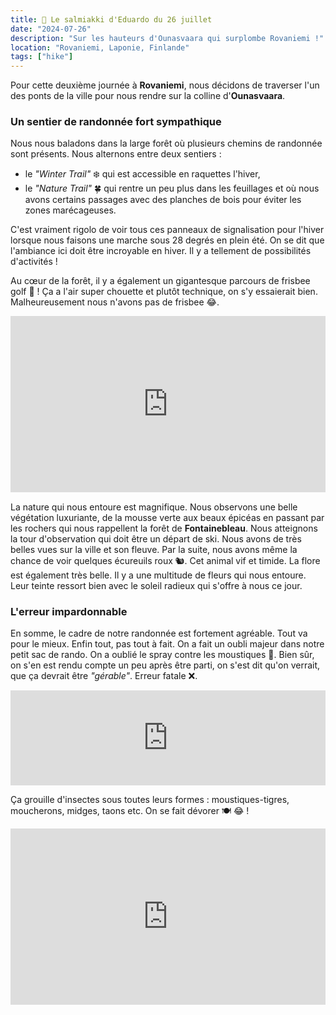 ```yaml
---
title: 🍬 Le salmiakki d'Eduardo du 26 juillet
date: "2024-07-26"
description: "Sur les hauteurs d'Ounasvaara qui surplombe Rovaniemi !"
location: "Rovaniemi, Laponie, Finlande"
tags: ["hike"]
---
```


Pour cette deuxième journée à **Rovaniemi**, nous décidons de traverser l'un des ponts de la ville pour nous rendre sur la colline d'**Ounasvaara**.

### Un sentier de randonnée fort sympathique

Nous nous baladons dans la large forêt où plusieurs chemins de randonnée sont présents. Nous alternons entre deux sentiers :

- le _"Winter Trail"_ ❄️ qui est accessible en raquettes l'hiver,
- le _"Nature Trail"_ 🍀 qui rentre un peu plus dans les feuillages et où nous avons certains passages avec des planches de bois pour éviter les zones marécageuses.

C'est vraiment rigolo de voir tous ces panneaux de signalisation pour l'hiver lorsque nous faisons une marche sous 28 degrés en plein été.
On se dit que l'ambiance ici doit être incroyable en hiver. Il y a tellement de possibilités d'activités !

Au cœur de la forêt, il y a également un gigantesque parcours de frisbee golf 🥏 ! Ça a l'air super chouette et plutôt technique, on s'y essaierait bien. Malheureusement nous n'avons pas de frisbee 😂.

<div style="width: 100%; height: 0; position: relative; padding-bottom: 56%;"><iframe src="https://giphy.com/embed/MpPb7jEan5SOQ83lGl" style="top: 0; left: 0; width: 100%; height: 100%; position: absolute; border: 0;" allowfullscreen scrolling="no" allow="encrypted-media;" class="giphy-embed"></iframe></div>

La nature qui nous entoure est magnifique. Nous observons une belle végétation luxuriante, de la mousse verte aux beaux épicéas en passant par les rochers qui nous rappellent la forêt de **Fontainebleau**. Nous atteignons la tour d'observation qui doit être un départ de ski. Nous avons de très belles vues sur la ville et son fleuve. Par la suite, nous avons même la chance de voir quelques écureuils roux 🐿️. Cet animal vif et timide.
La flore est également très belle. Il y a une multitude de fleurs qui nous entoure. Leur teinte ressort bien avec le soleil radieux qui s'offre à nous ce jour.

### L'erreur impardonnable

En somme, le cadre de notre randonnée est fortement agréable. Tout va pour le mieux. Enfin tout, pas tout à fait. On a fait un oubli majeur dans notre petit sac de rando. On a oublié le spray contre les moustiques 🫣. Bien sûr, on s'en est rendu compte un peu après être parti, on s'est dit qu'on verrait, que ça devrait être _"gérable"_. Erreur fatale ❌.

<div style="left: 0; width: 100%; height: 152px; position: relative;"><iframe src="https://open.spotify.com/embed/track/6NoVGd3nTHsmBV1yduWRta?utm_source=oembed" style="top: 0; left: 0; width: 100%; height: 100%; position: absolute; border: 0;" allowfullscreen allow="clipboard-write; encrypted-media; fullscreen; picture-in-picture;"></iframe></div>

Ça grouille d'insectes sous toutes leurs formes : moustiques-tigres, moucherons, midges, taons etc. On se fait dévorer 🍽️ 😂 !

<div style="width: 100%; height: 0; position: relative; padding-bottom: 56%;"><iframe src="https://giphy.com/embed/3osxY7eI6enqNBo2mQ" style="top: 0; left: 0; width: 100%; height: 100%; position: absolute; border: 0;" allowfullscreen scrolling="no" allow="encrypted-media;" class="giphy-embed"></iframe></div>
